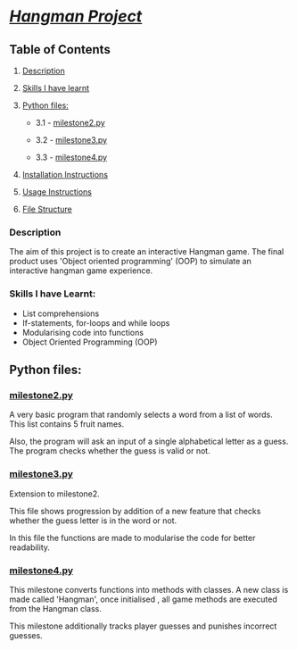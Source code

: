 # *<u>Hangman Project</u>*

## Table of Contents
1. [Description](#description)
2. [Skills I have learnt](#skills-i-have-learnt)
3. [Python files: ](#python-files)

    - 3.1 - [milestone2.py](#milestone2py)
    - 3.2 - [milestone3.py](#milestone3py)

    - 3.3 - [milestone4.py](#milestone4py)

4. [Installation Instructions]()
5. [Usage Instructions]()
6. [File Structure]()

### Description
The aim of this project is to create an interactive Hangman game. The final product uses 'Object oriented programming' (OOP) to simulate an interactive hangman game experience.

### Skills I have Learnt:
- List comprehensions
- If-statements, for-loops and while loops
- Modularising code into functions
- Object Oriented Programming (OOP)

## Python files:

### <u>milestone2.py</u> 
A very basic program that randomly selects a word from a list of words. This list contains 5 fruit names.

Also, the program will ask an input of a single alphabetical letter as a guess. The program checks whether the guess is valid or not.

### <u>milestone3.py</u>
Extension to milestone2.

This file shows progression by addition of a new feature that checks whether the guess letter is in the word or not.

In this file the functions are made to modularise the code for better readability.

### <u>milestone4.py</u>
This milestone converts functions into methods with classes. A new class is made called 'Hangman', once initialised , all game methods are executed from the Hangman class.

This milestone additionally tracks player guesses and punishes incorrect guesses.

